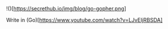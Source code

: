 !()[https://secrethub.io/img/blog/go-gopher.png]

Write in (Go)[https://www.youtube.com/watch?v=LJvEIjRBSDA]
